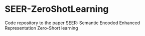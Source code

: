 # SEER-ZeroShotLearning
Code repository to the paper SEER: Semantic Encoded Enhanced Representation Zero-Short learning
